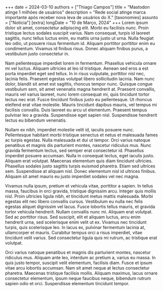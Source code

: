 +++
date = 2024-03-10
authors = ["Thiago Campos"]
title = "Mastodon atinge 1 milhões de usuários"
description = "Rede social atinge marca importante após receber nova leva de usuários do X." 
[taxonomies]
assunto = ["Noticia"]
[extra]
longDate = "10 de Março, 2024"
+++
Lorem ipsum dolor sit amet, consectetur adipiscing elit. Morbi eu facilisis nunc. Proin tristique lectus sodales suscipit varius. Nam consequat, turpis id laoreet sagittis, nunc tellus luctus enim, eu mattis urna justo ut urna. Nulla feugiat leo odio, ut posuere risus fermentum id. Aliquam porttitor porttitor enim eu condimentum. Vivamus id finibus risus. Donec aliquam finibus purus, a vestibulum justo consectetur in.

Nam pellentesque imperdiet lorem in fermentum. Phasellus vehicula ornare mi vel luctus. Aliquam ultricies at leo id tristique. Aenean sed eros a est porta imperdiet eget sed tellus. In in risus vulputate, porttitor nisl nec, lacinia felis. Praesent egestas volutpat libero sollicitudin lacinia. Nam nunc dolor, blandit sit amet est sagittis, rhoncus tempor nunc. Quisque congue vestibulum sem, sit amet venenatis magna hendrerit at. Praesent convallis, mauris vel varius laoreet, nunc lorem consequat mi, quis tincidunt tortor lectus nec erat. Fusce tincidunt finibus justo eu pellentesque. Ut rhoncus eleifend erat vitae molestie. Mauris tincidunt dapibus mauris, vel tempus mi facilisis convallis. Duis laoreet eu arcu ut elementum. Praesent tempus pulvinar leo a gravida. Suspendisse eget sapien nisl. Suspendisse hendrerit lectus eu bibendum venenatis.
<!-- more -->
Nullam ex nibh, imperdiet molestie velit id, iaculis posuere nunc. Pellentesque habitant morbi tristique senectus et netus et malesuada fames ac turpis egestas. Nulla malesuada et dui ut tempor. Orci varius natoque penatibus et magnis dis parturient montes, nascetur ridiculus mus. Nunc gravida fermentum lectus, sed semper erat consectetur id. Phasellus imperdiet posuere accumsan. Nulla in consequat lectus, eget iaculis justo. Aliquam erat volutpat. Maecenas elementum quis diam tincidunt ultricies. Phasellus sodales justo sagittis turpis euismod pharetra. Etiam sed ultrices sem. Suspendisse at aliquam nisl. Donec elementum nisl id ultrices finibus. Aliquam sit amet mauris eu justo imperdiet sodales vel nec magna.

Vivamus nulla ipsum, pretium et vehicula vitae, porttitor a sapien. In tellus massa, faucibus in orci gravida, tristique dignissim arcu. Integer quis mollis nisl. Proin ultricies ligula nibh, et tincidunt metus mattis malesuada. Morbi egestas elit nec libero convallis cursus. Vestibulum eu nulla nec felis egestas aliquet dignissim vel lacus. Fusce lobortis tellus mauris, et gravida tortor vehicula hendrerit. Nullam convallis nunc mi. Aliquam erat volutpat. Sed ac porttitor risus. Sed suscipit, elit et aliquam luctus, arcu enim hendrerit urna, sed scelerisque enim velit ut ex. Vivamus nec tincidunt turpis, quis scelerisque leo. In lacus ex, pulvinar fermentum lacinia at, ullamcorper et mauris. Curabitur tempus orci a risus imperdiet, vitae tincidunt velit varius. Sed consectetur ligula quis mi rutrum, ac tristique erat volutpat.

Orci varius natoque penatibus et magnis dis parturient montes, nascetur ridiculus mus. Aliquam ante leo, interdum ac pretium a, varius eu massa. In quis justo tempor, suscipit velit elementum, facilisis diam. Fusce et ipsum vitae arcu lobortis accumsan. Nam sit amet neque at lectus consectetur pharetra. Maecenas tristique facilisis mollis. Aliquam maximus, lacus ornare consectetur elementum, ipsum neque faucibus neque, bibendum rutrum sapien odio et orci. Suspendisse elementum tincidunt tempor.
